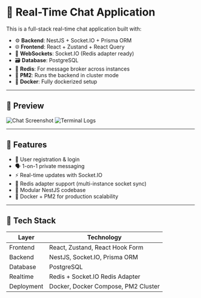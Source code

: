 # 🧠 Real-Time Chat Application

This is a full-stack real-time chat application built with:

- ⚙️ **Backend**: NestJS + Socket.IO + Prisma ORM
- 🌐 **Frontend**: React + Zustand + React Query
- 💬 **WebSockets**: Socket.IO (Redis adapter ready)
- 🗃️ **Database**: PostgreSQL
- 🔁 **Redis**: For message broker across instances
- 🧵 **PM2**: Runs the backend in cluster mode
- 🐳 **Docker**: Fully dockerized setup

---

## 📸 Preview

![Chat Screenshot](./screenshots/chat-ui.png)
![Terminal Logs](./screenshots/terminal-logs.png)

---

## 🚀 Features

- 🔐 User registration & login
- 🗣️ 1-on-1 private messaging
- ⚡ Real-time updates with Socket.IO
- 📡 Redis adapter support (multi-instance socket sync)
- 🧩 Modular NestJS codebase
- 🐳 Docker + PM2 for production scalability

---

## 🧰 Tech Stack

| Layer      | Technology                          |
| ---------- | ----------------------------------- |
| Frontend   | React, Zustand, React Hook Form     |
| Backend    | NestJS, Socket.IO, Prisma ORM       |
| Database   | PostgreSQL                          |
| Realtime   | Redis + Socket.IO Redis Adapter     |
| Deployment | Docker, Docker Compose, PM2 Cluster |
